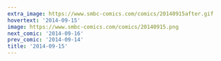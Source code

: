 ```yaml
---
extra_image: https://www.smbc-comics.com/comics/20140915after.gif
hovertext: '2014-09-15'
image: https://www.smbc-comics.com/comics/20140915.png
next_comic: '2014-09-16'
prev_comic: '2014-09-14'
title: '2014-09-15'
---
```


